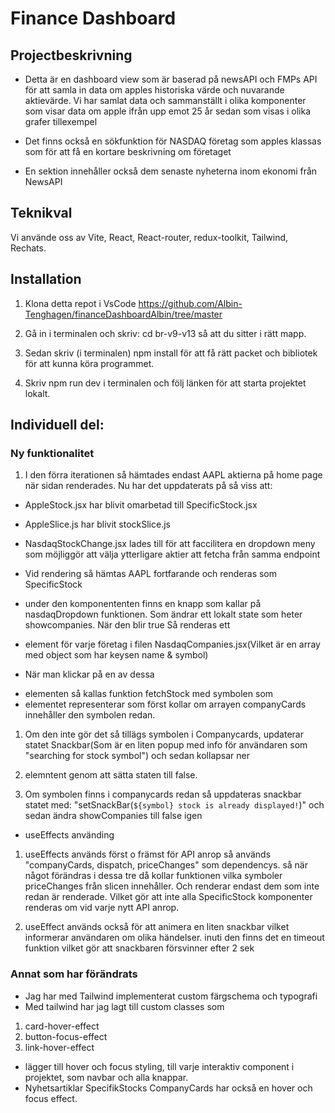 # Finance Dashboard

## Projectbeskrivning

- Detta är en dashboard view som är baserad på newsAPI och FMPs API för att samla in data om apples historiska värde och nuvarande aktievärde. Vi har samlat data och sammanställt i olika komponenter som visar data om apple ifrån upp emot 25 år sedan som visas i olika grafer tillexempel

- Det finns också en sökfunktion för NASDAQ företag som apples klassas som för att få en kortare beskrivning om företaget

- En sektion innehåller också dem senaste nyheterna inom ekonomi från NewsAPI

## Teknikval

Vi använde oss av Vite, React, React-router, redux-toolkit, Tailwind, Rechats.

## Installation

1. Klona detta repot i VsCode
   https://github.com/Albin-Tenghagen/financeDashboardAlbin/tree/master

2. Gå in i terminalen och skriv: cd br-v9-v13 så att du sitter i rätt mapp.

3. Sedan skriv (i terminalen) npm install för att få rätt packet och bibliotek för att kunna köra programmet.

4. Skriv npm run dev i terminalen och följ länken för att starta projektet lokalt.

## Individuell del:

### Ny funktionalitet

1. I den förra iterationen så hämtades endast AAPL aktierna på home page när sidan renderades. Nu har det uppdaterats på så viss att:

- AppleStock.jsx har blivit omarbetad till SpecificStock.jsx
- AppleSlice.js har blivit stockSlice.js
- NasdaqStockChange.jsx lades till för att faccilitera en dropdown meny som möjliggör att välja ytterligare aktier att fetcha från samma endpoint

- Vid rendering så hämtas AAPL fortfarande och renderas som SpecificStock

- under den komponententen finns en knapp som kallar på nasdaqDropdown funktionen.
  Som ändrar ett lokalt state som heter showcompanies. När den blir true
  Så renderas ett <li> element för varje företag i filen NasdaqCompanies.jsx(Vilket är en array med object som har keysen name & symbol)

- När man klickar på en av dessa <li> elementen så kallas funktion fetchStock med symbolen som <li> elementet representerar
  som först kollar om arrayen companyCards innehåller den symbolen redan.

1. Om den inte gör det så tillägs symbolen i Companycards, updaterar statet Snackbar(Som är en liten popup med info för användaren som "searching for stock symbol") och sedan kollapsar ner <li> elemntent genom att sätta staten till false.

2. Om symbolen finns i companycards redan så uppdateras snackbar statet med:
   "setSnackBar(`${symbol} stock is already displayed!`)"
   och sedan ändra showCompanies till false igen

- useEffects använding

1. useEffects används först o främst för API anrop så används "companyCards, dispatch, priceChanges" som dependencys. så när något förändras i dessa tre då kollar funktionen vilka symboler priceChanges från slicen innehåller. Och renderar endast dem som inte redan är renderade. Vilket gör att inte alla SpecificStock komponenter renderas om vid varje nytt API anrop.

2. useEffect används också för att animera en liten snackbar vilket informerar användaren om olika händelser. inuti den finns det en timeout funktion vilket gör att snackbaren försvinner efter 2 sek

### Annat som har förändrats

- Jag har med Tailwind implementerat custom färgschema och typografi
- Med tailwind har jag lagt till custom classes som

1. card-hover-effect
2. button-focus-effect
3. link-hover-effect

- lägger till hover och focus styling, till varje interaktiv component i projektet, som navbar och alla knappar.
- Nyhetsartiklar SpecifikStocks CompanyCards har också en hover och focus effect.
